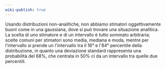 ```yaml
---
wiki-publish: true
---
```

Usando distribuzioni non-analitiche, non abbiamo stimatori oggettivamente buoni come in una gaussiana, dove si può trovare una situazione analitica. La scelta di uno stimatore e di un intervallo è tutto sommato arbitraria; scelte comuni per stimatori sono media, mediana e moda, mentre per l'intervallo si prende un l'intervallo tra il 16° e l'84° percentile della distribuzione, in quanto una deviazione standard rappresenta una probabilità del 68%, che centrata in 50% ci da un intervallo tra quelle due percentili.